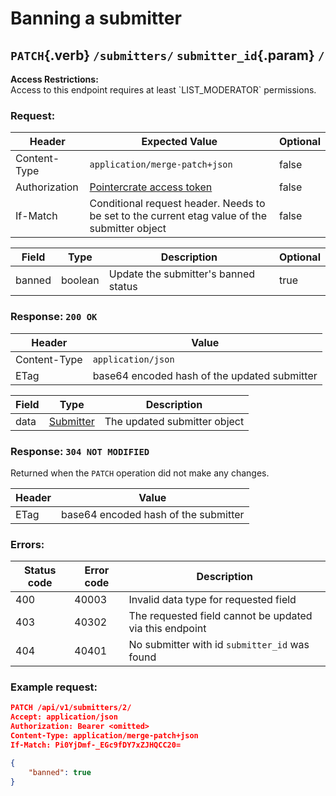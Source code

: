 <div class='panel fade js-scroll-anim' data-anim='fade'>

# Banning a submitter

## `PATCH`{.verb} `/submitters/` `submitter_id`{.param} `/`

<div class='info-yellow'>
<b>Access Restrictions:</b><br>
Access to this endpoint requires at least `LIST_MODERATOR` permissions.
</div>

### Request:

| Header        | Expected Value                                                                                | Optional |
| ------------- | --------------------------------------------------------------------------------------------- | -------- |
| Content-Type  | `application/merge-patch+json`                                                                | false    |
| Authorization | [Pointercrate access token](/documentation/#access-tokens)                                    | false    |
| If-Match      | Conditional request header. Needs to be set to the current etag value of the submitter object | false    |

| Field  | Type    | Description                          | Optional |
| ------ | ------- | ------------------------------------ | -------- |
| banned | boolean | Update the submitter's banned status | true     |

### Response: `200 OK`

| Header       | Value                                        |
| ------------ | -------------------------------------------- |
| Content-Type | `application/json`                           |
| ETag         | base64 encoded hash of the updated submitter |

| Field | Type                                           | Description                  |
| ----- | ---------------------------------------------- | ---------------------------- |
| data  | [Submitter](/documentation/objects/#submitter) | The updated submitter object |

### Response: `304 NOT MODIFIED`

Returned when the `PATCH` operation did not make any changes.

| Header | Value                                |
| ------ | ------------------------------------ |
| ETag   | base64 encoded hash of the submitter |

### Errors:

| Status code | Error code | Description                                             |
| ----------- | ---------- | ------------------------------------------------------- |
| 400         | 40003      | Invalid data type for requested field                   |
| 403         | 40302      | The requested field cannot be updated via this endpoint |
| 404         | 40401      | No submitter with id `submitter_id` was found           |

### Example request:

```json
PATCH /api/v1/submitters/2/
Accept: application/json
Authorization: Bearer <omitted>
Content-Type: application/merge-patch+json
If-Match: Pi0YjDmf-_EGc9fDY7xZJHQCC20=

{
    "banned": true
}
```

</div>
